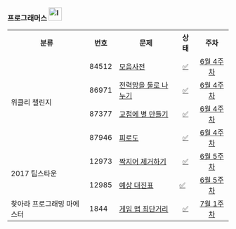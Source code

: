 ### 프로그래머스 <img width="30" alt="level_badge2" src="https://user-images.githubusercontent.com/104837715/174593613-39add481-57d0-4170-a081-8ad1a03d0af2.png">

<table>
      <tr>
          <th style="text-align: center">분류</th>
          <th style="text-align: center">번호</th>
          <th style="text-align: center">문제</th>
          <th style="text-align: center">상태</th>
          <th style="text-align: center">주차</th>
      </tr>
      <!--Solution_WeeklyChallenge-->
      <tr>
          <td rowspan="4">위클리 챌린지</td>
          <td>84512</td>
          <td><a href="https://programmers.co.kr/learn/courses/30/lessons/84512">모음사전</a></td>
          <td align="center"><a href="#">✅</a></td>
          <td align="center"><a href="https://github.com/imyoi/programmers-challenges/blob/main/src/main/java/imyoi/weekly/Solution_WeeklyChallenge.java">6월 4주차</a></td>
      </tr>
      <tr>
          <td>86971</td>
          <td><a href="https://programmers.co.kr/learn/courses/30/lessons/86971">전력망을 둘로 나누기</a></td>
          <td align="center"><a href="https://github.com/imyoi/daily-algorithm/tree/master/src/main/java/programmers/level2/Solution_WeeklyChallenge.java">✅</a></td>
          <td align="center"><a href="https://github.com/imyoi/programmers-challenges/blob/main/src/main/java/imyoi/weekly/Solution_WeeklyChallenge.java">6월 4주차</a></td>
      </tr>
      <tr>
          <td>87377</td>
          <td><a href="https://programmers.co.kr/learn/courses/30/lessons/87377">교점에 별 만들기</a></td>
          <td align="center"><a href="https://github.com/imyoi/daily-algorithm/tree/master/src/main/java/programmers/level2/Solution_WeeklyChallenge.java">✅</a></td>
          <td align="center"><a href="https://github.com/imyoi/programmers-challenges/blob/main/src/main/java/imyoi/weekly/Solution_WeeklyChallenge.java">6월 4주차</a></td>
      </tr>
      <tr>
          <td>87946</td>
          <td><a href="https://programmers.co.kr/learn/courses/30/lessons/87946">피로도</a></td>
          <td align="center"><a href="https://github.com/imyoi/daily-algorithm/tree/master/src/main/java/programmers/level2/Solution_WeeklyChallenge.java">✅</a></td>
          <td align="center"><a href="https://github.com/imyoi/programmers-challenges/blob/main/src/main/java/imyoi/weekly/Solution_WeeklyChallenge.java">6월 4주차</a></td>
      </tr>
      <!--Solution_TipsTown2017-->
      <tr>
          <td rowspan="2">2017 팁스타운</td>
          <td>12973</td>
          <td><a href="https://programmers.co.kr/learn/courses/30/lessons/12973">짝지어 제거하기</a></td>
          <td align="center"><a href="#">✅</a></td>
          <td align="center"><a href="https://github.com/imyoi/programmers-challenges/blob/main/src/main/java/imyoi/weekly/Solution_TipsTown2017.java">6월 5주차</a></td>
      </tr>
      <tr>
          <td>12985</td>
          <td><a href="https://programmers.co.kr/learn/courses/30/lessons/12985">예상 대진표</a></td>
          <td align="centerㄱㄷ"><a href="#">✅</a></td>
          <td align="center"><a href="https://github.com/imyoi/programmers-challenges/blob/main/src/main/java/imyoi/weekly/Solution_TipsTown2017.java">6월 5주차</a></td>
      </tr>
      <!--Solution_Maester-->
      <tr>
          <td>찾아라 프로그래밍 마에스터</td>
          <td>1844</td>
          <td><a href="https://programmers.co.kr/learn/courses/30/lessons/1844">게임 맵 최단거리</a></td>
          <td align="center"><a href="#">✅</a></td>
          <td align="center"><a href="https://github.com/imyoi/programmers-challenges/blob/main/src/main/java/imyoi/weekly/Solution_Maester.java">7월 1주차</a></td>
      </tr>
  </table>